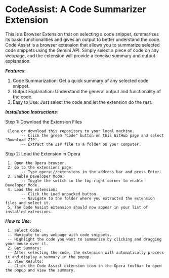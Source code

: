 # CodeAssist: A Code Summarizer Extension
 This is a Browser Extension that on selecting a code snippet, summarizes its basic functionalities and gives an output to better understand the code.
 Code Assist is a browser extension that allows you to summarize selected code snippets using the Gemini API. Simply select a piece of code on any webpage, and the extension will provide a concise summary and output explanation.
 
***Features***:
   1. Code Summarization: Get a quick summary of any selected code snippet.
   2. Output Explanation: Understand the general output and functionality of the code.
   3. Easy to Use: Just select the code and let the extension do the rest.
 
 
***Installation Instructions***:
> > 
   Step 1: Download the Extension Files
   
     Clone or download this repository to your local machine.
           -- Click the green "Code" button on this GitHub page and select "Download ZIP".
           -- Extract the ZIP file to a folder on your computer.
 
   Step 2: Load the Extension in Opera
   
     1. Open the Opera browser.
     2. Go to the extensions page:
           -- Type opera://extensions in the address bar and press Enter.
     3. Enable Developer Mode:
           -- Toggle the switch in the top-right corner to enable Developer Mode.
     4. Load the extension:
           -- Click the Load unpacked button.
           -- Navigate to the folder where you extracted the extension files and select it.
     5. The Code Assist extension should now appear in your list of installed extensions.
 
***How to Use***:

     1. Select Code:
     -- Navigate to any webpage with code snippets.
     -- Highlight the code you want to summarize by clicking and dragging your mouse over it.
     2. Get Summary:
     -- After selecting the code, the extension will automatically process it and display a summary in the popup.
     3. View Results:
     -- Click the Code Assist extension icon in the Opera toolbar to open the popup and view the summary.
